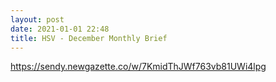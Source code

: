 ```yaml
---
layout: post
date: 2021-01-01 22:48
title: HSV - December Monthly Brief
---
```


https://sendy.newgazette.co/w/7KmidThJWf763vb81UWi4lpg
